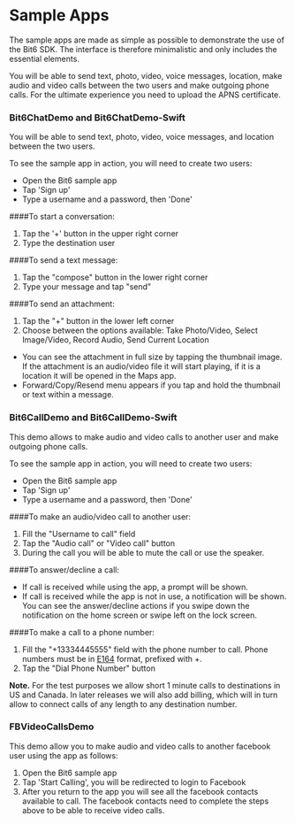 Sample Apps
=============

The sample apps are made as simple as possible to demonstrate the use of the Bit6 SDK. The interface is therefore minimalistic and only includes the essential elements.

You will be able to send text, photo, video, voice messages, location, make audio and video calls between the two users and make outgoing phone calls. For the ultimate experience you need to upload the APNS certificate.

### Bit6ChatDemo and Bit6ChatDemo-Swift

You will be able to send text, photo, video, voice messages, and location between the two users.

To see the sample app in action, you will need to create two users:

* Open the Bit6 sample app
* Tap 'Sign up'
* Type a username and a password, then 'Done'

####To start a conversation:
1. Tap the '+' button in the upper right corner
2. Type the destination user

####To send a text message:
1. Tap the "compose" button in the lower right corner
2. Type your message and tap "send"

####To send an attachment:
1. Tap the "+" button in the lower left corner
2. Choose between the options available: Take Photo/Video, Select Image/Video, Record Audio, Send Current Location

* You can see the attachment in full size by tapping the thumbnail image. If the attachment is an audio/video file it will start playing, if it is a location it will be opened in the Maps app.
* Forward/Copy/Resend menu appears if you tap and hold the thumbnail or text within a message.

 
### Bit6CallDemo and Bit6CallDemo-Swift

This demo allows to make audio and video calls to another user and make outgoing phone calls.

To see the sample app in action, you will need to create two users:
* Open the Bit6 sample app
* Tap 'Sign up'
* Type a username and a password, then 'Done'

####To make an audio/video call to another user:
1. Fill the "Username to call" field
2. Tap the "Audio call" or "Video call" button
3. During the call you will be able to mute the call or use the speaker.

####To answer/decline a call:
* If call is received while using the app, a prompt will be shown.
* If call is received while the app is not in use, a notification will be shown. You can see the answer/decline actions if you swipe down the notification on the home screen or swipe left on the lock screen.

####To make a call to a phone number:
1. Fill the "+13334445555" field with the phone number to call. Phone numbers must be in [E164](http://en.wikipedia.org/wiki/E.164) format, prefixed with +.
2. Tap the "Dial Phone Number" button

__Note.__ For the test purposes we allow short 1 minute calls to destinations in US and Canada. In later releases we will also add billing, which will in turn allow to connect calls of any length to any destination number.

### FBVideoCallsDemo

This demo allow you to make audio and video calls to another facebook user using the app as follows:
1. Open the Bit6 sample app
2. Tap 'Start Calling', you will be redirected to login to Facebook
3. After you return to the app you will see all the facebook contacts available to call. The facebook contacts need to complete the steps above to be able to receive video calls.

